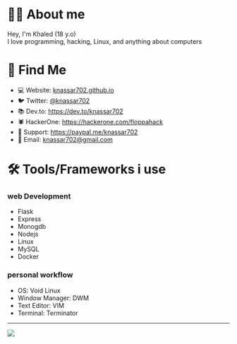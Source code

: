 #  👨‍💻 About me

Hey, I'm Khaled (18 y.o)<br>
I love programming, hacking, Linux, and anything about computers


# 🧐 Find Me
* 💻 Website: [knassar702.github.io](https://knassar702.github.io)
* 🐦 Twitter: [@knassar702](https://twitter.com/knassar702)
* 📚 Dev.to: https://dev.to/knassar702
* 🕷️ HackerOne: https://hackerone.com/floppahack
* 🙋 Support: https://paypal.me/knassar702
* 📧 Email: knassar702@gmail.com
# 🛠 Tools/Frameworks i use
### web Development
* Flask
* Express
* Monogdb
* Nodejs
* Linux
* MySQL
* Docker

### personal workflow
* OS: Void Linux
* Window Manager: DWM
* Text Editor: VIM
* Terminal: Terminator
---


<img src="https://media.giphy.com/media/48FhEMYGWji8/source.gif"> 
